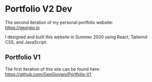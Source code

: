 # Portfolio V2 Dev

The second iteration of my personal portfolio website:  
https://georgio.io

I designed and built this website in Summer 2020 using React, Tailwind CSS, 
and JavaScript.

## Portfolio V1

The first iteration of this site can be found here:  
https://github.com/GeoGiovani/Portfolio-V1
